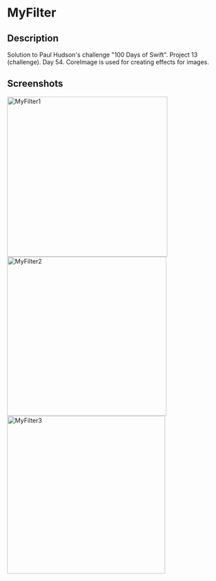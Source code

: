 # MyFilter
## Description
Solution to Paul Hudson's challenge "100 Days of Swift". Project 13 (challenge). Day 54. CoreImage is used for creating effects for images. 
## Screenshots
<img width="371" alt="MyFilter1" src="https://user-images.githubusercontent.com/97385918/209585903-bba5d32c-ca8f-432f-bf35-b4c85d8b61ab.png">
<img width="369" alt="MyFilter2" src="https://user-images.githubusercontent.com/97385918/209585914-5def67d2-2926-49c0-99dc-270f10f90610.png">
<img width="366" alt="MyFilter3" src="https://user-images.githubusercontent.com/97385918/209585924-09a5862f-1fe9-4b1e-89a7-d7088cc2a260.png">
